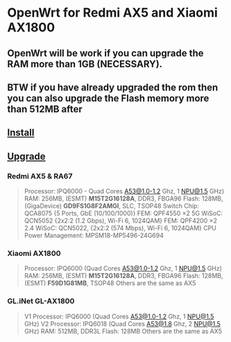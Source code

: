 # OpenWrt for Redmi AX5 and Xiaomi AX1800

## OpenWrt will be work if you can upgrade the **RAM** more than 1GB (NECESSARY).
## BTW if you have already upgraded the rom then you can also upgrade the **Flash** memory more than 512MB after

## [Install](https://github.com/Lvellios/OpenWrt-AX5-AX1800/blob/main/Install.md)
## [Upgrade](https://github.com/Lvellios/OpenWrt-AX5-AX1800/blob/main/Upgrade.md)
### Redmi AX5 & RA67
> Processor: IPQ6000 - Quad Cores A53@1.0-1.2 Ghz, 1 NPU@1.5 GHz)
> RAM: 256MB, (ESMT) **M15T2G16128A**, DDR3, FBGA96
> Flash: 128MB, (GigaDevice) **GD9FS1G8F2AMGI**, SLC, TSOP48
> Switch Chip: QCA8075 {5 Ports, GbE (10/100/1000)}
> FEM: QPF4550 ×2
> 5G WiSoC: QCN5052 {2x2:2 (1.2 Gbps), Wi-Fi 6, 1024QAM}
> FEM: QPF4200 ×2
> 2.4 WiSoC: QCN5022, {2x2:2 (574 Mbps), Wi-Fi 6, 1024QAM}
> CPU Power Management: MPSM18-MP5496-24G694
### Xiaomi AX1800
> Processor: IPQ6000 (Quad Cores A53@1.0-1.2 Ghz, 1 NPU@1.5 GHz)
> RAM: 256MB, (ESMT) **M15T2G16128A**, DDR3, FBGA96
> Flash: 128MB, (ESMT) **F59D1G81MB**, TSOP48
> Others are the same as AX5

### GL.iNet GL-AX1800
> V1 Processor: IPQ6000 (Quad Cores A53@1.0-1.2 Ghz, 1 NPU@1.5 GHz)
> V2 Processor: IPQ6018 (Quad Cores A53@1.8 Ghz, 2 NPU@1.5 GHz)
> RAM: 512MB, DDR3L
> Flash: 128MB
> Others are the same as AX5